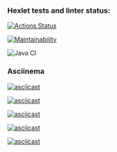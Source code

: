 ### Hexlet tests and linter status:
[![Actions Status](https://github.com/SergeiYakimovich/java-project-lvl1/workflows/hexlet-check/badge.svg)](https://github.com/SergeiYakimovich/java-project-lvl1/actions)

[![Maintainability](https://api.codeclimate.com/v1/badges/a99a88d28ad37a79dbf6/maintainability)](https://codeclimate.com/github/codeclimate/codeclimate/maintainability)

![Java CI](https://github.com/hexlet-boilerplates/java-package/workflows/Java%20CI/badge.svg)

###  Asciinema
[![asciicast](https://asciinema.org/a/XkGuRI0Fzv7k0UuNESelaBjq5.svg)](https://asciinema.org/a/XkGuRI0Fzv7k0UuNESelaBjq5)

[![asciicast](https://asciinema.org/a/Qghj0pUJcNOLJs9kk6E8xEzmL.svg)](https://asciinema.org/a/Qghj0pUJcNOLJs9kk6E8xEzmL)

[![asciicast](https://asciinema.org/a/04Y6WrbejYRLCZHCC45wnfsJV.svg)](https://asciinema.org/a/04Y6WrbejYRLCZHCC45wnfsJV)

[![asciicast](https://asciinema.org/a/sscbw6sytKndBMEi2R5kS5UHP.svg)](https://asciinema.org/a/sscbw6sytKndBMEi2R5kS5UHP)

[![asciicast](https://asciinema.org/a/lRYiqFdhcwBhwpIwP9HoVi7eL.svg)](https://asciinema.org/a/lRYiqFdhcwBhwpIwP9HoVi7eL)

